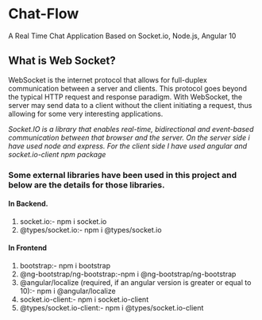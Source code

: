 # Chat-Flow
A Real Time Chat Application Based on Socket.io, Node.js, Angular 10

## What is Web Socket? 
WebSocket is the internet protocol that allows for full-duplex communication between a server and clients. This protocol goes beyond the typical HTTP request and response paradigm. With WebSocket, the server may send data to a client without the client initiating a request, thus allowing for some very interesting applications.

*Socket.IO is a library that enables real-time, bidirectional and event-based communication between that browser and the server. On the server side i have used node and express. For the client side I have used angular and socket.io-client npm package*

### Some external libraries have been used in this project and below are the details for those libraries.

#### In Backend.
1. socket.io:- npm i socket.io
2. @types/socket.io:- npm i @types/socket.io

#### In Frontend
1. bootstrap:- npm i bootstrap
2. @ng-bootstrap/ng-bootstrap:-npm i @ng-bootstrap/ng-bootstrap
3. @angular/localize (required, if an angular version is greater or equal to 10):- npm i @angular/localize
4. socket.io-client:- npm i socket.io-client
5. @types/socket.io-client:- npm i @types/socket.io-client
